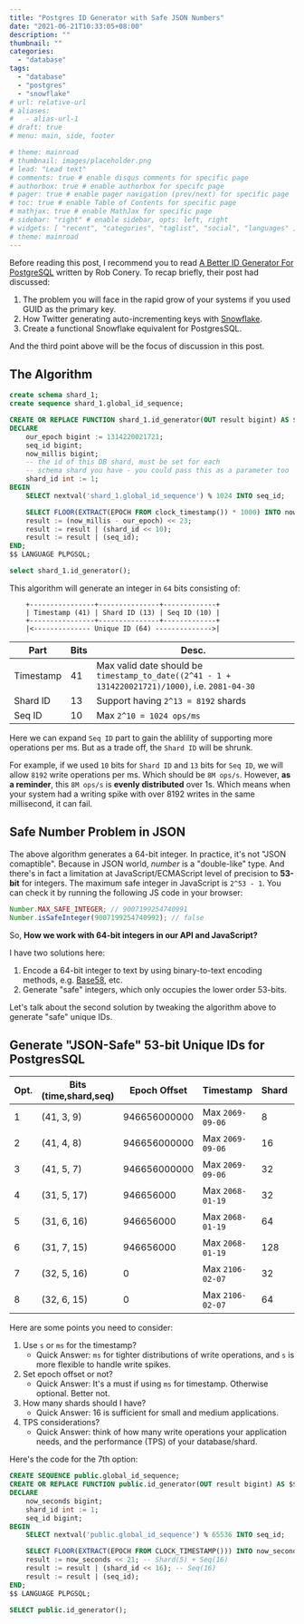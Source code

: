 ```yaml
---
title: "Postgres ID Generator with Safe JSON Numbers"
date: "2021-06-21T10:33:05+08:00"
description: ""
thumbnail: ""
categories:
  - "database"
tags:
  - "database"
  - "postgres"
  - "snowflake"
# url: relative-url
# aliases:
#   - alias-url-1
# draft: true
# menu: main, side, footer

# theme: mainroad
# thumbnail: images/placeholder.png
# lead: "Lead text"
# comments: true # enable disqus comments for specific page
# authorbox: true # enable authorbox for specifc page
# pager: true # enable pager navigation (prev/next) for specific page
# toc: true # enable Table of Contents for specific page
# mathjax: true # enable MathJax for specific page
# sidebar: "right" # enable sidebar, opts: left, right
# widgets: [ "recent", "categories", "taglist", "social", "languages" ] # enable sidebar widgets in given order
# theme: mainroad
---
```


Before reading this post, I recommend you to read [A Better ID Generator For PostgreSQL](https://rob.conery.io/2014/05/29/a-better-id-generator-for-postgresql/) written by Rob Conery. To recap briefly, their post had discussed:

1. The problem you will face in the rapid grow of your systems if you used GUID as the primary key.
2. How Twitter generating auto-incrementing keys with [Snowflake](https://github.com/twitter-archive/snowflake).
3. Create a functional Snowflake equivalent for PostgresSQL.

And the third point above will be the focus of discussion in this post.

## The Algorithm

```sql
create schema shard_1;
create sequence shard_1.global_id_sequence;

CREATE OR REPLACE FUNCTION shard_1.id_generator(OUT result bigint) AS $$
DECLARE
    our_epoch bigint := 1314220021721;
    seq_id bigint;
    now_millis bigint;
    -- the id of this DB shard, must be set for each
    -- schema shard you have - you could pass this as a parameter too
    shard_id int := 1;
BEGIN
    SELECT nextval('shard_1.global_id_sequence') % 1024 INTO seq_id;

    SELECT FLOOR(EXTRACT(EPOCH FROM clock_timestamp()) * 1000) INTO now_millis;
    result := (now_millis - our_epoch) << 23;
    result := result | (shard_id << 10);
    result := result | (seq_id);
END;
$$ LANGUAGE PLPGSQL;

select shard_1.id_generator();
```

This algorithm will generate an integer in `64` bits consisting of:

```text
    +----------------+---------------+-------------+
    | Timestamp (41) | Shard ID (13) | Seq ID (10) |
    +----------------+---------------+-------------+
    |<-------------- Unique ID (64) -------------->|
```

| Part      | Bits | Desc.                                                                                            |
| --------- | ---- | ------------------------------------------------------------------------------------------------ |
| Timestamp | 41   | Max valid date should be `timestamp_to_date((2^41 - 1 + 1314220021721)/1000)`, i.e. `2081-04-30` |
| Shard ID  | 13   | Support having `2^13 = 8192` shards                                                              |
| Seq ID    | 10   | Max `2^10 = 1024 ops/ms`                                                                         |

Here we can expand `Seq ID` part to gain the ablility of supporting more operations per ms. But as a trade off, the `Shard ID` will be shrunk.

For example, if we used `10` bits for `Shard ID` and `13` bits for `Seq ID`, we will allow `8192` write operations per ms. Which should be `8M ops/s`. However, **as a reminder**, this `8M ops/s` is **evenly distributed** over 1s. Which means when your system had a writing spike with over 8192 writes in the same millisecond, it can fail.

## Safe Number Problem in JSON

The above algorithm generates a 64-bit integer. In practice, it's not "JSON comaptible". Because in JSON world, _number_ is a "double-like" type. And there's in fact a limitation at JavaScript/ECMAScript level of precision to **53-bit** for integers. The maximum safe integer in JavaScript is `2^53 - 1`. You can check it by running the following JS code in your browser:

```js
Number.MAX_SAFE_INTEGER; // 9007199254740991
Number.isSafeInteger(9007199254740992); // false
```

So, **How we work with 64-bit integers in our API and JavaScript?**

I have two solutions here:

1. Encode a 64-bit integer to text by using binary-to-text encoding methods, e.g. [Base58](https://en.wikipedia.org/wiki/Binary-to-text_encoding#Base58), etc.
2. Generate "safe" integers, which only occupies the lower order 53-bits.

Let's talk about the second solution by tweaking the algorithm above to generate "safe" unique IDs.

## Generate "JSON-Safe" 53-bit Unique IDs for PostgresSQL

| Opt. | Bits (time,shard,seq) | Epoch Offset | Timestamp        | Shard | Seq / TPS    |
| ---- | --------------------- | ------------ | ---------------- | ----- | ------------ |
| 1    | (41, 3, 9)            | 946656000000 | Max `2069-09-06` | 8     | 512 ops/ms   |
| 2    | (41, 4, 8)            | 946656000000 | Max `2069-09-06` | 16    | 256 ops/ms   |
| 3    | (41, 5, 7)            | 946656000000 | Max `2069-09-06` | 32    | 128 ops/ms   |
| 4    | (31, 5, 17)           | 946656000    | Max `2068-01-19` | 32    | 131072 ops/s |
| 5    | (31, 6, 16)           | 946656000    | Max `2068-01-19` | 64    | 65536 ops/s  |
| 6    | (31, 7, 15)           | 946656000    | Max `2068-01-19` | 128   | 32768 ops/s  |
| 7    | (32, 5, 16)           | 0            | Max `2106-02-07` | 32    | 65536 ops/s  |
| 8    | (32, 6, 15)           | 0            | Max `2106-02-07` | 64    | 32768 ops/s  |

Here are some points you need to consider:

1. Use `s` or `ms` for the timestamp?
   - Quick Answer: `ms` for tighter distributions of write operations, and `s` is more flexible to handle write spikes.
2. Set epoch offset or not?
   - Quick Answer: It's a must if using `ms` for timestamp. Otherwise optional. Better not.
3. How many shards should I have?
   - Quick Answer: 16 is sufficient for small and medium applications.
4. TPS considerations?
   - Quick Answer: think of how many write operations your application needs, and the performance (TPS) of your database/shard.

Here's the code for the 7th option:

```sql
CREATE SEQUENCE public.global_id_sequence;
CREATE OR REPLACE FUNCTION public.id_generator(OUT result bigint) AS $$
DECLARE
    now_seconds bigint;
    shard_id int := 1;
    seq_id bigint;
BEGIN
    SELECT nextval('public.global_id_sequence') % 65536 INTO seq_id;

    SELECT FLOOR(EXTRACT(EPOCH FROM CLOCK_TIMESTAMP())) INTO now_seconds;
    result := now_seconds << 21; -- Shard(5) + Seq(16)
    result := result | (shard_id << 16); -- Seq(16)
    result := result | (seq_id);
END;
$$ LANGUAGE PLPGSQL;

SELECT public.id_generator();
```
